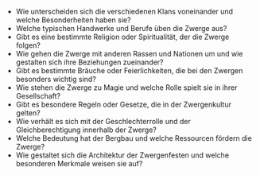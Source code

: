 
-   Wie unterscheiden sich die verschiedenen Klans voneinander und welche Besonderheiten haben sie?
-   Welche typischen Handwerke und Berufe üben die Zwerge aus?
-   Gibt es eine bestimmte Religion oder Spiritualität, der die Zwerge folgen?
-   Wie gehen die Zwerge mit anderen Rassen und Nationen um und wie gestalten sich ihre Beziehungen zueinander?
-   Gibt es bestimmte Bräuche oder Feierlichkeiten, die bei den Zwergen besonders wichtig sind?
-   Wie stehen die Zwerge zu Magie und welche Rolle spielt sie in ihrer Gesellschaft?
-   Gibt es besondere Regeln oder Gesetze, die in der Zwergenkultur gelten?
-   Wie verhält es sich mit der Geschlechterrolle und der Gleichberechtigung innerhalb der Zwerge?
-   Welche Bedeutung hat der Bergbau und welche Ressourcen fördern die Zwerge?
-   Wie gestaltet sich die Architektur der Zwergenfesten und welche besonderen Merkmale weisen sie auf?